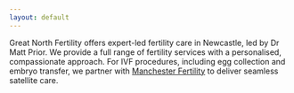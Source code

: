 ```yaml
---
layout: default
---
```


Great North Fertility offers expert-led fertility care in Newcastle, led by Dr Matt Prior. We provide a full range of fertility services with a personalised, compassionate approach. For IVF procedures, including egg collection and embryo transfer, we partner with [Manchester Fertility](https://www.manchesterfertility.com/) to deliver seamless satellite care.